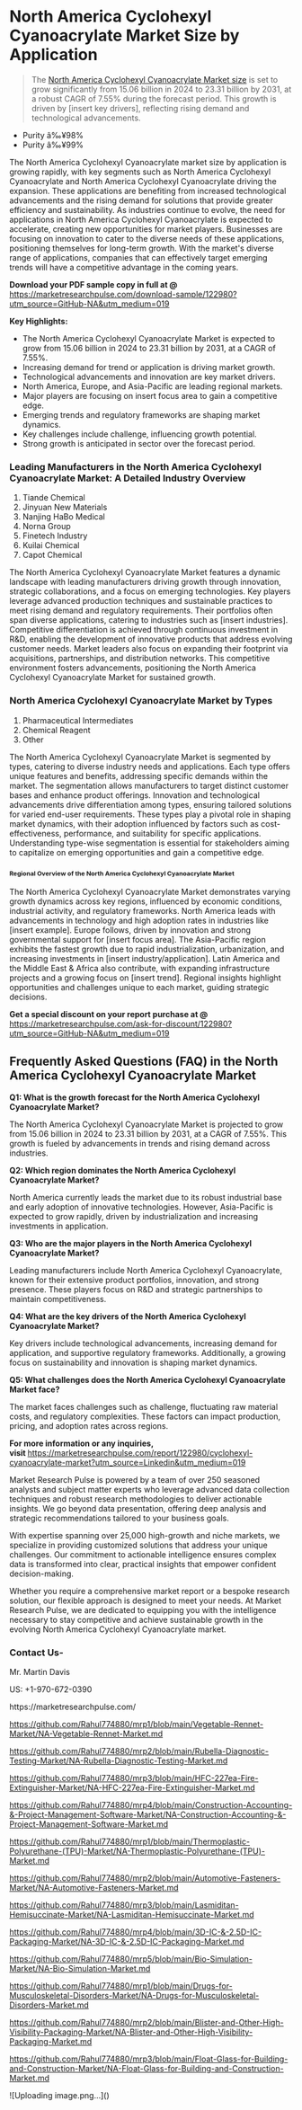 <h1>North America Cyclohexyl Cyanoacrylate Market&nbsp;Size by Application</h1><blockquote><p>The <a href="https://marketresearchpulse.com/download-sample/122980?utm_source=GitHub-NA&amp;utm_medium=019">North America Cyclohexyl Cyanoacrylate Market size</a> is set to grow significantly from 15.06 billion in 2024 to 23.31 billion by 2031, at a robust CAGR of 7.55% during the forecast period. This growth is driven by [insert key drivers], reflecting rising demand and technological advancements.</p></blockquote><ul><li>Purity â‰¥98%<li> Purity â‰¥99%</li></ul><p>The North America Cyclohexyl Cyanoacrylate market size by application is growing rapidly, with key segments such as North America Cyclohexyl Cyanoacrylate and North America Cyclohexyl Cyanoacrylate driving the expansion. These applications are benefiting from increased technological advancements and the rising demand for solutions that provide greater efficiency and sustainability. As industries continue to evolve, the need for applications in North America Cyclohexyl Cyanoacrylate is expected to accelerate, creating new opportunities for market players. Businesses are focusing on innovation to cater to the diverse needs of these applications, positioning themselves for long-term growth. With the market's diverse range of applications, companies that can effectively target emerging trends will have a competitive advantage in the coming years.</p><p><strong>Download your PDF sample copy in full at @ </strong><a href="https://marketresearchpulse.com/download-sample/122980?utm_source=GitHub-NA&amp;utm_medium=019">https://marketresearchpulse.com/download-sample/122980?utm_source=GitHub-NA&amp;utm_medium=019</a></p><p><strong>Key Highlights: </strong></p><ul><li>The North America Cyclohexyl Cyanoacrylate Market is expected to grow from 15.06 billion in 2024 to 23.31 billion by 2031, at a CAGR of 7.55%.</li><li>Increasing demand for trend or application is driving market growth.</li><li>Technological advancements and innovation are key market drivers.</li><li>North America, Europe, and Asia-Pacific are leading regional markets.</li><li>Major players are focusing on insert focus area to gain a competitive edge.</li><li>Emerging trends and regulatory frameworks are shaping market dynamics.</li><li>Key challenges include challenge, influencing growth potential.</li><li>Strong growth is anticipated in sector over the forecast period.</li></ul><h3>Leading Manufacturers in the North America Cyclohexyl Cyanoacrylate Market: A Detailed Industry Overview</h3><ol><li>Tiande Chemical</li><li>Jinyuan New Materials</li><li>Nanjing HaBo Medical</li><li>Norna Group</li><li>Finetech Industry</li><li>Kuilai Chemical</li><li>Capot Chemical</li></ol><div class="flex max-w-full flex-col flex-grow"><div class="min-h-8 text-message flex w-full flex-col items-end gap-2 whitespace-normal break-words [.text-message+&amp;]:mt-5" dir="auto" data-message-author-role="assistant" data-message-id="fd8432e4-4910-450d-b182-61b7bfb0a01f" data-message-model-slug="gpt-4o"><div class="flex w-full flex-col gap-1 empty:hidden first:pt-[3px]"><div class="markdown prose w-full break-words dark:prose-invert light"><p>The North America Cyclohexyl Cyanoacrylate Market features a dynamic landscape with leading manufacturers driving growth through innovation, strategic collaborations, and a focus on emerging technologies. Key players leverage advanced production techniques and sustainable practices to meet rising demand and regulatory requirements. Their portfolios often span diverse applications, catering to industries such as [insert industries]. Competitive differentiation is achieved through continuous investment in R&amp;D, enabling the development of innovative products that address evolving customer needs. Market leaders also focus on expanding their footprint via acquisitions, partnerships, and distribution networks. This competitive environment fosters advancements, positioning the North America Cyclohexyl Cyanoacrylate Market for sustained growth.</p></div></div></div></div><h3>North America Cyclohexyl Cyanoacrylate Market by Types</h3><ol><li>Pharmaceutical Intermediates<li> Chemical Reagent<li> Other</li></ol><div class="flex max-w-full flex-col flex-grow"><div class="min-h-8 text-message flex w-full flex-col items-end gap-2 whitespace-normal break-words [.text-message+&amp;]:mt-5" dir="auto" data-message-author-role="assistant" data-message-id="084470be-0bb7-4664-bddf-5156b4f41249" data-message-model-slug="gpt-4o-mini"><div class="flex w-full flex-col gap-1 empty:hidden first:pt-[3px]"><div class="markdown prose w-full break-words dark:prose-invert light"><p>The North America Cyclohexyl Cyanoacrylate Market is segmented by types, catering to diverse industry needs and applications. Each type offers unique features and benefits, addressing specific demands within the market. The segmentation allows manufacturers to target distinct customer bases and enhance product offerings. Innovation and technological advancements drive differentiation among types, ensuring tailored solutions for varied end-user requirements. These types play a pivotal role in shaping market dynamics, with their adoption influenced by factors such as cost-effectiveness, performance, and suitability for specific applications. Understanding type-wise segmentation is essential for stakeholders aiming to capitalize on emerging opportunities and gain a competitive edge.</p></div></div></div></div><h3><span style="font-size: 11px;">Regional Overview of the North America Cyclohexyl Cyanoacrylate Market</span></h3><div class="flex max-w-full flex-col flex-grow"><div class="min-h-8 text-message flex w-full flex-col items-end gap-2 whitespace-normal break-words [.text-message+&amp;]:mt-5" dir="auto" data-message-author-role="assistant" data-message-id="e9038762-ce64-4e30-91c9-9bd413514231" data-message-model-slug="gpt-4o-mini"><div class="flex w-full flex-col gap-1 empty:hidden first:pt-[3px]"><div class="markdown prose w-full break-words dark:prose-invert light"><p>The North America Cyclohexyl Cyanoacrylate Market demonstrates varying growth dynamics across key regions, influenced by economic conditions, industrial activity, and regulatory frameworks. North America leads with advancements in technology and high adoption rates in industries like [insert example]. Europe follows, driven by innovation and strong governmental support for [insert focus area]. The Asia-Pacific region exhibits the fastest growth due to rapid industrialization, urbanization, and increasing investments in [insert industry/application]. Latin America and the Middle East &amp; Africa also contribute, with expanding infrastructure projects and a growing focus on [insert trend]. Regional insights highlight opportunities and challenges unique to each market, guiding strategic decisions.</p></div></div></div></div><p><strong>Get a special discount on your report purchase at @ </strong><a href="https://marketresearchpulse.com/ask-for-discount/122980?utm_source=GitHub-NA&amp;utm_medium=019">https://marketresearchpulse.com/ask-for-discount/122980?utm_source=GitHub-NA&amp;utm_medium=019</a></p><h2>Frequently Asked Questions (FAQ) in the North America Cyclohexyl Cyanoacrylate Market</h2><p><strong>Q1: What is the growth forecast for the North America Cyclohexyl Cyanoacrylate Market?</strong></p><p>The North America Cyclohexyl Cyanoacrylate Market is projected to grow from 15.06 billion in 2024 to 23.31 billion by 2031, at a CAGR of 7.55%. This growth is fueled by advancements in trends and rising demand across industries.</p><p><strong>Q2: Which region dominates the North America Cyclohexyl Cyanoacrylate Market?</strong></p><p>North America currently leads the market due to its robust industrial base and early adoption of innovative technologies. However, Asia-Pacific is expected to grow rapidly, driven by industrialization and increasing investments in application.</p><p><strong>Q3: Who are the major players in the North America Cyclohexyl Cyanoacrylate Market?</strong></p><p>Leading manufacturers include North America Cyclohexyl Cyanoacrylate, known for their extensive product portfolios, innovation, and strong presence. These players focus on R&amp;D and strategic partnerships to maintain competitiveness.</p><p><strong>Q4: What are the key drivers of the North America Cyclohexyl Cyanoacrylate Market?</strong></p><p>Key drivers include technological advancements, increasing demand for application, and supportive regulatory frameworks. Additionally, a growing focus on sustainability and innovation is shaping market dynamics.</p><p><strong>Q5: What challenges does the North America Cyclohexyl Cyanoacrylate Market face?</strong></p><p>The market faces challenges such as challenge, fluctuating raw material costs, and regulatory complexities. These factors can impact production, pricing, and adoption rates across regions.</p><p><strong>For more information or any inquiries, visit&nbsp;</strong><a href="https://marketresearchpulse.com/report/122980/cyclohexyl-cyanoacrylate-market?utm_source=Linkedin&utm_medium=019">https://marketresearchpulse.com/report/122980/cyclohexyl-cyanoacrylate-market?utm_source=Linkedin&utm_medium=019</a></p><p>Market Research Pulse is powered by a team of over 250 seasoned analysts and subject matter experts who leverage advanced data collection techniques and robust research methodologies to deliver actionable insights. We go beyond data presentation, offering deep analysis and strategic recommendations tailored to your business goals.</p><p>With expertise spanning over 25,000 high-growth and niche markets, we specialize in providing customized solutions that address your unique challenges. Our commitment to actionable intelligence ensures complex data is transformed into clear, practical insights that empower confident decision-making.</p><p>Whether you require a comprehensive market report or a bespoke research solution, our flexible approach is designed to meet your needs. At Market Research Pulse, we are dedicated to equipping you with the intelligence necessary to stay competitive and achieve sustainable growth in the evolving North America Cyclohexyl Cyanoacrylate market.</p><h3><strong>Contact Us-</strong></h3><p>Mr. Martin Davis</p><p>US: +1-970-672-0390</p><p>https://marketresearchpulse.com/</p><p><a href="https://github.com/Rahul774880/mrp1/blob/main/Vegetable-Rennet-Market/NA-Vegetable-Rennet-Market.md">https://github.com/Rahul774880/mrp1/blob/main/Vegetable-Rennet-Market/NA-Vegetable-Rennet-Market.md</a></p><p><a href="https://github.com/Rahul774880/mrp2/blob/main/Rubella-Diagnostic-Testing-Market/NA-Rubella-Diagnostic-Testing-Market.md">https://github.com/Rahul774880/mrp2/blob/main/Rubella-Diagnostic-Testing-Market/NA-Rubella-Diagnostic-Testing-Market.md</a></p><p><a href="https://github.com/Rahul774880/mrp3/blob/main/HFC-227ea-Fire-Extinguisher-Market/NA-HFC-227ea-Fire-Extinguisher-Market.md">https://github.com/Rahul774880/mrp3/blob/main/HFC-227ea-Fire-Extinguisher-Market/NA-HFC-227ea-Fire-Extinguisher-Market.md</a></p><p><a href="https://github.com/Rahul774880/mrp4/blob/main/Construction-Accounting-&-Project-Management-Software-Market/NA-Construction-Accounting-&-Project-Management-Software-Market.md">https://github.com/Rahul774880/mrp4/blob/main/Construction-Accounting-&-Project-Management-Software-Market/NA-Construction-Accounting-&-Project-Management-Software-Market.md</a></p><p><a href="https://github.com/Rahul774880/mrp1/blob/main/Thermoplastic-Polyurethane-(TPU)-Market/NA-Thermoplastic-Polyurethane-(TPU)-Market.md">https://github.com/Rahul774880/mrp1/blob/main/Thermoplastic-Polyurethane-(TPU)-Market/NA-Thermoplastic-Polyurethane-(TPU)-Market.md</a></p><p><a href="https://github.com/Rahul774880/mrp2/blob/main/Automotive-Fasteners-Market/NA-Automotive-Fasteners-Market.md">https://github.com/Rahul774880/mrp2/blob/main/Automotive-Fasteners-Market/NA-Automotive-Fasteners-Market.md</a></p><p><a href="https://github.com/Rahul774880/mrp3/blob/main/Lasmiditan-Hemisuccinate-Market/NA-Lasmiditan-Hemisuccinate-Market.md">https://github.com/Rahul774880/mrp3/blob/main/Lasmiditan-Hemisuccinate-Market/NA-Lasmiditan-Hemisuccinate-Market.md</a></p><p><a href="https://github.com/Rahul774880/mrp4/blob/main/3D-IC-&-2.5D-IC-Packaging-Market/NA-3D-IC-&-2.5D-IC-Packaging-Market.md">https://github.com/Rahul774880/mrp4/blob/main/3D-IC-&-2.5D-IC-Packaging-Market/NA-3D-IC-&-2.5D-IC-Packaging-Market.md</a></p><p><a href="https://github.com/Rahul774880/mrp5/blob/main/Bio-Simulation-Market/NA-Bio-Simulation-Market.md">https://github.com/Rahul774880/mrp5/blob/main/Bio-Simulation-Market/NA-Bio-Simulation-Market.md</a></p><p><a href="https://github.com/Rahul774880/mrp1/blob/main/Drugs-for-Musculoskeletal-Disorders-Market/NA-Drugs-for-Musculoskeletal-Disorders-Market.md">https://github.com/Rahul774880/mrp1/blob/main/Drugs-for-Musculoskeletal-Disorders-Market/NA-Drugs-for-Musculoskeletal-Disorders-Market.md</a></p><p><a href="https://github.com/Rahul774880/mrp2/blob/main/Blister-and-Other-High-Visibility-Packaging-Market/NA-Blister-and-Other-High-Visibility-Packaging-Market.md">https://github.com/Rahul774880/mrp2/blob/main/Blister-and-Other-High-Visibility-Packaging-Market/NA-Blister-and-Other-High-Visibility-Packaging-Market.md</a></p><p><a href="https://github.com/Rahul774880/mrp3/blob/main/Float-Glass-for-Building-and-Construction-Market/NA-Float-Glass-for-Building-and-Construction-Market.md">https://github.com/Rahul774880/mrp3/blob/main/Float-Glass-for-Building-and-Construction-Market/NA-Float-Glass-for-Building-and-Construction-Market.md</a></p>
![Uploading image.png…]()
